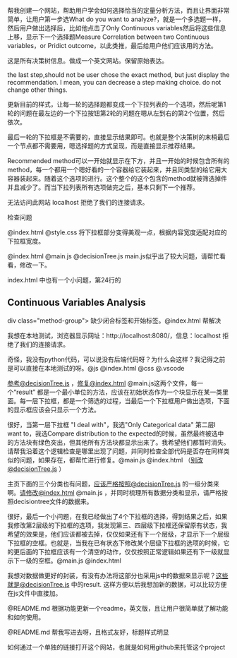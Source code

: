 帮我创建一个网站，帮助用户学会如何选择恰当的定量分析方法，而且让界面非常简单，让用户第一步选What do you want to analyze?，就是一个多选题一样，然后用户做出选择后，比如他点击了Only Continuous variables然后将这些信息上移，显示下一个选择题Measure Correlation between two Continuous variables，or Pridict outcome，以此类推，最后给用户他们应该用的方法。

这是所有决策树信息。做成一个英文网站。保留原始表达。

the last step,should not be user chose the exact method, but just display the recommendation. I mean, you can decrease a step making choice. do not change other things.

更新目前的样式，让每一轮的选择题都变成一个下拉列表的一个选项，然后呢第1轮的问题在最左边的一个下拉按钮第2轮的问题在嗯从左到右的第2个位置，然后依次。

最后一轮的下拉框是不需要的，直接显示结果即可。也就是整个决策树的末梢最后一个节点都不需要用，嗯选择题的方式呈现，而是直接显示推荐结果。

Recommended method可以一开始就显示在下方，并且一开始的时候包含所有的method，每一个都用一个嗯好看的一个容器给它装起来，并且同类型的给它用大容器装起来。随着这个选项的进行。这个整个的这个包含的method就被筛选掉件并且减少了。而当下拉列表所有选项做完之后，基本只剩下一个推荐。

无法访问此网站
localhost 拒绝了我们的连接请求。

检查问题

@index.html @style.css 
将下拉框部分变得美观一点，根据内容宽度适配对应的下拉框宽度。

@index.html @main.js @decisionTree.js main.js似乎出了较大问题，请帮忙看看，修改一下。

index.html 中也有一个小问题，第24行的 <h2>Continuous Variables Analysis</h2>div class="method-group"> 缺少闭合标签和开始标签。@index.html 帮解决

我想在本地测试，浏览器显示网址：http://localhost:8080/，信息：localhost 拒绝了我们的连接请求。

奇怪，我没有python代码，可以说没有后端代码呀？为什么会这样？我记得之前是可以直接在本地测试的呀。@js @index.html @css @.vscode 

参考@decisionTree.js ，修复@index.html @main.js这两个文件，每一个“result” 都是一个最小单位的方法，应该在初始状态作为一个块显示在某一类里面。每一层下拉框，都是一个筛选的过程，当最后一个下拉框用户做出选项，下面的显示框应该会只显示一个方法。

很好，当第一层下拉框 "I deal with"，我选"Only Categorical data"
第二层I want to，我选Compare distribution to the expected的时候，虽然最终被选中的方法块有绿色突出，但其他所有方法块都显示出来了。我希望他们都暂时消失。请帮我沿着这个逻辑检查是哪里出现了问题，并同时检查全部代码是否存在同样类似的问题，如果存在，都帮忙进行修复。@main.js @index.html （别改@decisionTree.js ）

主页下面的三个分类也有问题，应该严格按照@decisionTree.js 的一级分类来啊。请修改@index.html @main.js ，并同时梳理所有数据分类和显示，请严格按照decisiontree文件的数据来。

很好，最后一个小问题，在我已经做出了4个下拉框的选择，得到结果之后，如果我修改第2层级的下拉框的选项，我发现第三、四层级下拉框还保留原有状态，我希望的效果是，他们应该都被去掉，仅仅如果还有下一个层级，才显示下一个层级下拉框的空框。也就是，当我在已有状态下修改某个层级下拉框的选项的时候，它的更后面的下拉框应该有一个清空的动作，仅仅按照正常逻辑如果还有下一级就显示下一级的空框。@main.js @index.html 

我想对数据做更好的封装，有没有办法将这部分也采用js中的数据来显示呢？这些就是@decisionTree.js 中的result. 这样方便以后我想加新的数据，可以比较方便在js文件中直接加。

@README.md 根据功能更新一个readme，英文版，且让用户很简单就了解功能和如何使用。

@README.md 帮我写进去呀，且格式友好，标题样式明显

如何通过一个单独的链接打开这个网站，也就是如何用github来托管这个project